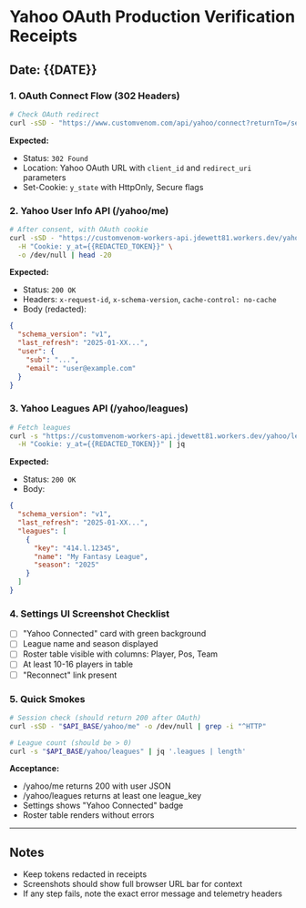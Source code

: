 # Yahoo OAuth Production Verification Receipts

## Date: {{DATE}}

### 1. OAuth Connect Flow (302 Headers)

```bash
# Check OAuth redirect
curl -sSD - "https://www.customvenom.com/api/yahoo/connect?returnTo=/settings" -o /dev/null | head -30
```

**Expected:**
- Status: `302 Found`
- Location: Yahoo OAuth URL with `client_id` and `redirect_uri` parameters
- Set-Cookie: `y_state` with HttpOnly, Secure flags

### 2. Yahoo User Info API (/yahoo/me)

```bash
# After consent, with OAuth cookie
curl -sSD - "https://customvenom-workers-api.jdewett81.workers.dev/yahoo/me" \
  -H "Cookie: y_at={{REDACTED_TOKEN}}" \
  -o /dev/null | head -20
```

**Expected:**
- Status: `200 OK`
- Headers: `x-request-id`, `x-schema-version`, `cache-control: no-cache`
- Body (redacted):
```json
{
  "schema_version": "v1",
  "last_refresh": "2025-01-XX...",
  "user": {
    "sub": "...",
    "email": "user@example.com"
  }
}
```

### 3. Yahoo Leagues API (/yahoo/leagues)

```bash
# Fetch leagues
curl -s "https://customvenom-workers-api.jdewett81.workers.dev/yahoo/leagues" \
  -H "Cookie: y_at={{REDACTED_TOKEN}}" | jq
```

**Expected:**
- Status: `200 OK`
- Body:
```json
{
  "schema_version": "v1",
  "last_refresh": "2025-01-XX...",
  "leagues": [
    {
      "key": "414.l.12345",
      "name": "My Fantasy League",
      "season": "2025"
    }
  ]
}
```

### 4. Settings UI Screenshot Checklist

- [ ] "Yahoo Connected" card with green background
- [ ] League name and season displayed
- [ ] Roster table visible with columns: Player, Pos, Team
- [ ] At least 10-16 players in table
- [ ] "Reconnect" link present

### 5. Quick Smokes

```bash
# Session check (should return 200 after OAuth)
curl -sSD - "$API_BASE/yahoo/me" -o /dev/null | grep -i "^HTTP"

# League count (should be > 0)
curl -s "$API_BASE/yahoo/leagues" | jq '.leagues | length'
```

**Acceptance:**
- /yahoo/me returns 200 with user JSON
- /yahoo/leagues returns at least one league_key
- Settings shows "Yahoo Connected" badge
- Roster table renders without errors

---

## Notes

- Keep tokens redacted in receipts
- Screenshots should show full browser URL bar for context
- If any step fails, note the exact error message and telemetry headers
